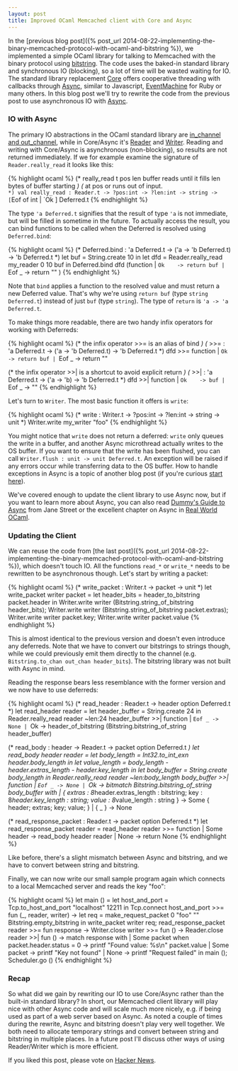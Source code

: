 ```yaml
---
layout: post
title: Improved OCaml Memcached client with Core and Async
---
```


In the [previous blog post]({% post_url 2014-08-22-implementing-the-binary-memcached-protocol-with-ocaml-and-bitstring %}), we implemented a simple OCaml library for talking to Memcached with the binary protocol using [bitstring](https://code.google.com/p/bitstring/). The code uses the baked-in standard library and synchronous IO (blocking), so a lot of time will be wasted waiting for IO. The standard library replacement [Core](https://github.com/janestreet/core) offers cooperative threading with callbacks through [Async](https://github.com/janestreet/async), similar to Javascript, [EventMachine](http://rubyeventmachine.com/) for Ruby or many others. In this blog post we'll try to rewrite the code from the previous post to use asynchronous IO with [Async](https://github.com/janestreet/async).

### IO with Async

The primary IO abstractions in the OCaml standard library are [in\_channel and out\_channel](http://caml.inria.fr/pub/docs/manual-ocaml/libref/Pervasives.html#6_Inputoutput), while in Core/Async it's [Reader](https://ocaml.janestreet.com/ocaml-core/111.17.00/doc/async/#Std.Reader) and [Writer](https://ocaml.janestreet.com/ocaml-core/111.17.00/doc/async/#Std.Writer). Reading and writing with Core/Async is asynchronous (non-blocking), so results are not returned immediately. If we for example examine the signature of `Reader.really_read` it looks like this:

{% highlight ocaml %}
(* really_read t pos len buffer reads until it fills len bytes of buffer starting *)
(* at pos or runs out of input.`                                                  *)
val really_read : Reader.t -> ?pos:int -> ?len:int -> string ->
                    [ `Eof of int | `Ok ] Deferred.t
{% endhighlight %}

The type `'a Deferred.t` signifies that the result of type `'a` is not immediate, but will be filled in sometime in the future. To actually access the result, you can bind functions to be called when the Deferred is resolved using `Deferred.bind`:

{% highlight ocaml %}
(* Deferred.bind : 'a Deferred.t -> ('a -> 'b Deferred.t) -> 'b Deferred.t *)
let buf = String.create 10 in
let dfd = Reader.really_read my_reader 0 10 buf in
Deferred.bind dfd (function
  | `Ok    -> return buf
  | `Eof _ -> return ""
)
{% endhighlight %}

Note that `bind` applies a function to the resolved value and must return a new Deferred value. That's why we're using `return buf` (type `string Deferred.t`) instead of just `buf` (type `string`). The type of `return` is `'a -> 'a Deferred.t`.

To make things more readable, there are two handy infix operators for working with Deferreds:

{% highlight ocaml %}
(* the infix operator >>= is an alias of bind                      *)
(* >>= : 'a Deferred.t -> ('a -> 'b Deferred.t) -> 'b Deferred.t   *)
dfd >>= function
  | `Ok    -> return buf
  | `Eof _ -> return ""

(* the infix operator >>| is a shortcut to avoid explicit return   *)
(* >>| : 'a Deferred.t -> ('a -> 'b) -> 'b Deferred.t              *)
dfd >>| function
  | `Ok    -> buf
  | `Eof _ -> ""
{% endhighlight %}

Let's turn to `Writer`. The most basic function it offers is `write`:

{% highlight ocaml %}
(* write : Writer.t -> ?pos:int -> ?len:int -> string -> unit *)
Writer.write my_writer "foo"
{% endhighlight %}

You might notice that `write` does not return a deferred: `write` only queues the write in a buffer, and another Async microthread actually writes to the OS buffer. If you want to ensure that the write has been flushed, you can call `Writer.flush : unit -> unit Deferred.t`. An exception will be raised if any errors occur while transferring data to the OS buffer. How to handle exceptions in Async is a topic of another blog post (if you're curious [start here](https://ocaml.janestreet.com/ocaml-core/latest/doc/async/#Std.Monitor)).

We've covered enough to update the client library to use Async now, but if you want to learn more about Async, you can also read [Dummy's Guide to Async](http://janestreet.github.io/guide-async.html) from Jane Street or the excellent chapter on Async in [Real World OCaml](https://realworldocaml.org/v1/en/html/concurrent-programming-with-async.html).

### Updating the Client

We can reuse the code from [the last post]({% post_url 2014-08-22-implementing-the-binary-memcached-protocol-with-ocaml-and-bitstring %}), which doesn't touch IO. All the functions `read_*` or `write_*` needs to be rewritten to be asynchronous though. Let's start by writing a packet:

{% highlight ocaml %}
(* write_packet : Writer.t -> packet -> unit *)
let write_packet writer packet =
  let header_bits = header_to_bitstring packet.header in
  Writer.write writer (Bitstring.string_of_bitstring header_bits);
  Writer.write writer (Bitstring.string_of_bitstring packet.extras);
  Writer.write writer packet.key;
  Writer.write writer packet.value
{% endhighlight %}

This is almost identical to the previous version and doesn't even introduce any deferreds. Note that we have to convert our bitstrings to strings though, while we could previously emit them directly to the channel (e.g. `Bitstring.to_chan out_chan header_bits`). The bitstring library was not built with Async in mind.

Reading the response bears less resemblance with the former version and we now have to use deferreds:

{% highlight ocaml %}
(* read_header : Reader.t -> header option Deferred.t *)
let read_header reader =
  let header_buffer = String.create 24 in
  Reader.really_read reader ~len:24 header_buffer >>| function
    | `Eof _ -> None
    | `Ok    -> header_of_bitstring (Bitstring.bitstring_of_string header_buffer)

(* read_body : header -> Reader.t -> packet option Deferred.t *)
let read_body header reader =
  let body_length  = Int32.to_int_exn header.body_length                    in
  let value_length = body_length - header.extras_length - header.key_length in
  let body_buffer  = String.create body_length                              in
  Reader.really_read reader ~len:body_length body_buffer >>| function
    | `Eof _ -> None
    | `Ok    -> 
      bitmatch Bitstring.bitstring_of_string body_buffer with
        | { extras : 8*header.extras_length : bitstring;
            key    : 8*header.key_length    : string;
            value  : 8*value_length         : string
          } -> Some { header; extras; key; value; }
        | { _ } -> None

(* read_response_packet : Reader.t -> packet option Deferred.t *)
let read_response_packet reader =
  read_header reader >>= function
  | Some header -> read_body header reader
  | None -> return None
{% endhighlight %}

Like before, there's a slight mismatch between Async and bitstring, and we have to convert between string and bitstring.

Finally, we can now write our small sample program again which connects to a local Memcached server and reads the key "foo":

{% highlight ocaml %}
let main () =
  let host_and_port = Tcp.to_host_and_port "localhost" 12211 in
  Tcp.connect host_and_port >>= fun (_, reader, writer) ->
  let req = make_request_packet 0 "foo" "" Bitstring.empty_bitstring in
  write_packet writer req;
  read_response_packet reader >>= fun response ->
  Writer.close writer >>= fun () ->
  Reader.close reader >>| fun () ->
  match response with
  | Some packet when packet.header.status = 0 ->
      printf "Found value: %s\n" packet.value
  | Some packet ->
      printf "Key not found"
  | None ->
      printf "Request failed"
in
main ();
Scheduler.go ()
{% endhighlight %}

### Recap

So what did we gain by rewriting our IO to use Core/Async rather than the built-in standard library? In short, our Memcached client library will play nice with other Async code and will scale much more nicely, e.g. if being used as part of a web server based on Async. As noted a couple of times during the rewrite, Async and bitstring doesn't play very well together. We both need to allocate temporary strings and convert between string and bitstring in multiple places. In a future post I'll discuss other ways of using Reader/Writer which is more efficient.

If you liked this post, please vote on [Hacker News](https://news.ycombinator.com/item?id=8329535).
